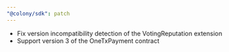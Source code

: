```yaml
---
"@colony/sdk": patch
---
```


- Fix version incompatibility detection of the VotingReputation extension
- Support version 3 of the OneTxPayment contract
